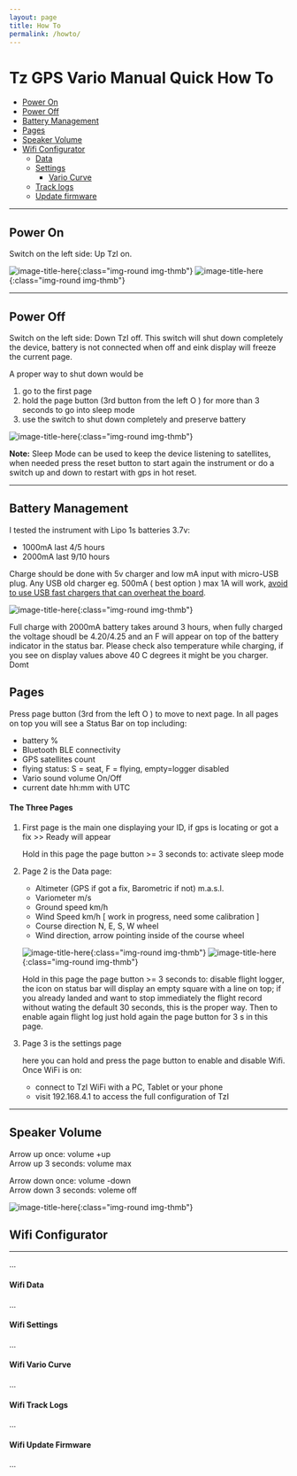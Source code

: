 ```yaml
---
layout: page
title: How To
permalink: /howto/
---
```


# Tz GPS Vario Manual Quick How To

* <a href="#power-on">Power On</a>
* <a href="#power-off">Power Off</a>
* <a href="#battery-management">Battery Management</a>
* <a href="#pages">Pages</a>
* <a href="#speaker-volume">Speaker Volume</a>
* <a href="#wifi-configurator">Wifi Configurator</a>
    * <a href="#wifi-data">Data</a>
    * <a href="#wifi-settings">Settings</a>
        * <a href="#wifi-vario curve">Vario Curve</a>
    * <a href="#wifi-track-logs">Track logs</a>
    * <a href="#wifi-update-firmware">Update firmware</a>

<hr>

## Power On

Switch on the left side: Up TzI on. 

![image-title-here]({{site.baseurl}}/images/foto/howto/img_01.png){:class="img-round img-thmb"}
![image-title-here]({{site.baseurl}}/images/foto/howto/img_02.png){:class="img-round img-thmb"}

<hr>

## Power Off

Switch on the left side: Down TzI off. 
This switch will shut down completely the device, battery is not connected when off and eink display will freeze the current page.

A proper way to shut down would be 

1. go to the first page
2. hold the page button (3rd button from the left O ) for more than 3 seconds to go into sleep mode
3. use the switch to shut down completely and preserve battery

![image-title-here]({{site.baseurl}}/images/foto/howto/img_03.png){:class="img-round img-thmb"}


<b>Note:</b>
Sleep Mode can be used to keep the device listening to satellites, when needed press the reset button to start again the instrument or do a switch up and down to restart with gps in hot reset.

<hr>

## Battery Management

I tested the instrument with Lipo 1s batteries 3.7v:

* 1000mA last 4/5 hours
* 2000mA last 9/10 hours

Charge should be done with 5v charger and low mA input with micro-USB plug. 
Any USB old charger eg. 500mA ( best option ) max 1A will work, <u>avoid to use USB fast chargers that can overheat the board</u>.

![image-title-here]({{site.baseurl}}/images/foto/howto/img_09.png){:class="img-round img-thmb"}

Full charge with 2000mA battery takes around 3 hours, when fully charged the voltage shoudl be 4.20/4.25 and an F will appear on top of the battery indicator in the status bar.
Please check also temperature while charging, if you see on display values above 40 C degrees it might be you charger. Domt

## Pages

Press page button (3rd from the left O ) to move to next page.
In all pages on top you will see a Status Bar on top including:

* battery %
* Bluetooth BLE connectivity
* GPS satellites count
* flying status: S = seat, F = flying, empty=logger disabled
* Vario sound volume On/Off
* current date hh:mm with UTC

#### The Three Pages

1. First page is the main one displaying your ID, if gps is locating or got a fix >> Ready will appear

    Hold in this page the page button >= 3 seconds to: activate sleep mode

2. Page 2 is the Data page:
    * Altimeter (GPS if got a fix, Barometric if not) m.a.s.l.
    * Variometer m/s
    * Ground speed km/h
    * Wind Speed km/h [ work in progress, need some calibration ]
    * Course direction N, E, S, W wheel
    * Wind direction, arrow pointing inside of the course wheel

    ![image-title-here]({{site.baseurl}}/images/foto/howto/img_03.png){:class="img-round img-thmb"}
    ![image-title-here]({{site.baseurl}}/images/foto/howto/img_06.png){:class="img-round img-thmb"}

    Hold in this page the page button >= 3 seconds to: disable flight logger, 
    the icon on status bar will display an empty square with a line on top; 
    if you already landed and want to stop immediately the flight record 
    without wating the default 30 seconds, this is the proper way. 
    Then to enable again flight log just hold again the page button for 3 s in this page.

3. Page 3 is the settings page

    here you can hold and press the page button to enable and disable Wifi.
    Once WiFi is on:

    * connect to TzI WiFi with a PC, Tablet or your phone
    * visit 192.168.4.1 to access the full configuration of TzI

<hr>

## Speaker Volume

Arrow up once: volume +up
<br>Arrow up 3 seconds: volume max

Arrow down once: volume -down
<br>Arrow down 3 seconds: voleme off

![image-title-here]({{site.baseurl}}/images/foto/howto/img_04.png){:class="img-round img-thmb"}


## Wifi Configurator
<hr>
...

#### Wifi Data
...

#### Wifi Settings
...

#### Wifi Vario Curve
...

#### Wifi Track Logs
...

#### Wifi Update Firmware
...
